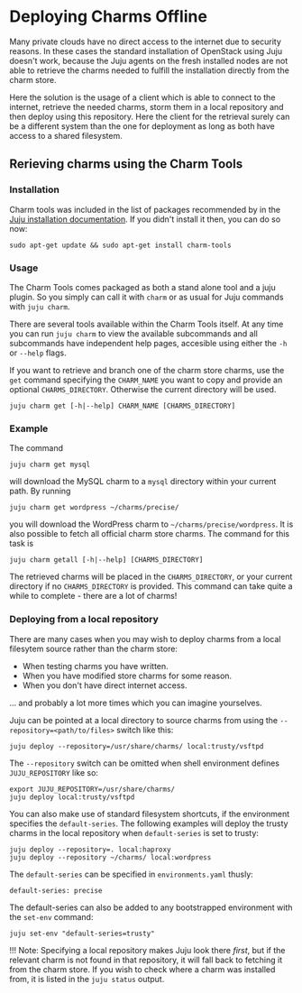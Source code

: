 # Deploying Charms Offline

Many private clouds have no direct access to the internet due to security
reasons. In these cases the standard installation of OpenStack using Juju
doesn't work, because the Juju agents on the fresh installed nodes are not
able to retrieve the charms needed to fulfill the installation directly
from the charm store.

Here the solution is the usage of a client which is able to connect to the
internet, retrieve the needed charms, storm them in a local repository and
then deploy using this repository. Here the client for the retrieval surely
can be a different system than the one for deployment as long as both have
access to a shared filesystem.

## Rerieving charms using the Charm Tools

### Installation

Charm tools was included in the list of packages recommended by in
the [Juju installation documentation](https://juju.ubuntu.com/docs/#installation).
If you didn't install it then, you can do so now:

```
sudo apt-get update && sudo apt-get install charm-tools
```

### Usage

The Charm Tools comes packaged as both a stand alone tool and a juju plugin.
So you simply can call it with `charm` or as usual for Juju commands with
`juju charm`.

There are several tools available within the Charm Tools itself. At any time
you can run `juju charm` to view the available subcommands and all subcommands
have independent help pages, accesible using either the `-h` or `--help` flags.

If you want to retrieve and branch one of the charm store charms, use the `get`
command specifying the `CHARM_NAME` you want to copy and provide an optional
`CHARMS_DIRECTORY`. Otherwise the current directory will be used.

```
juju charm get [-h|--help] CHARM_NAME [CHARMS_DIRECTORY]
```

### Example

The command

```
juju charm get mysql
```

will download the MySQL charm to a `mysql` directory within your current path. By
running

```
juju charm get wordpress ~/charms/precise/
```

you will download the WordPress charm to `~/charms/precise/wordpress`. It is also
possible to fetch all official charm store charms. The command for this task is

```
juju charm getall [-h|--help] [CHARMS_DIRECTORY]
```

The retrieved charms will be placed in the `CHARMS_DIRECTORY`, or your current
directory if no `CHARMS_DIRECTORY` is provided. This command can take quite a
while to complete - there are a lot of charms!

### Deploying from a local repository

There are many cases when you may wish to deploy charms from a local filesytem
source rather than the charm store:

  - When testing charms you have written.
  - When you have modified store charms for some reason.
  - When you don't have direct internet access.

... and probably a lot more times which you can imagine yourselves.

Juju can be pointed at a local directory to source charms from using the
`--repository=<path/to/files>` switch like this:

```
juju deploy --repository=/usr/share/charms/ local:trusty/vsftpd
```

The `--repository` switch can be omitted when shell environment
defines `JUJU_REPOSITORY` like so:

```
export JUJU_REPOSITORY=/usr/share/charms/
juju deploy local:trusty/vsftpd
```

You can also make use of standard filesystem shortcuts, if the environment
specifies the `default-series`. The following examples will deploy the trusty
charms in the local repository when `default-series` is set to trusty:

```
juju deploy --repository=. local:haproxy
juju deploy --repository ~/charms/ local:wordpress
```

The `default-series` can be specified in `environments.yaml` thusly:

```
default-series: precise
```

The default-series can also be added to any bootstrapped environment with
the `set-env` command:

```
juju set-env "default-series=trusty"
```

!!! Note: Specifying a local repository makes Juju look there *first*, but if 
the relevant charm is not found in that repository, it will fall back to
fetching it from the charm store. If you wish to check where a charm was
installed from, it is listed in the `juju status` output.

